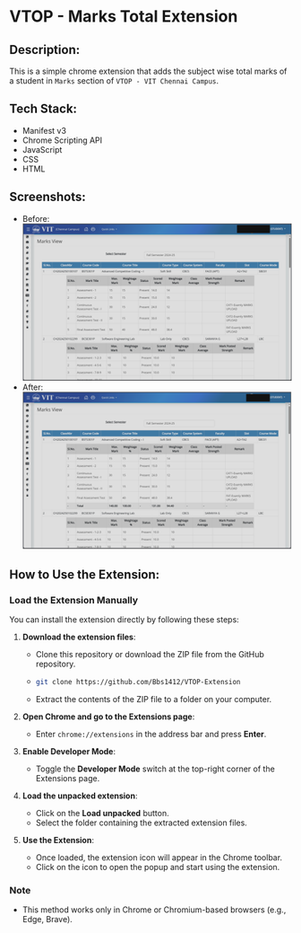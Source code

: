 # VTOP - Marks Total Extension

## **Description:**
This is a simple chrome extension that adds the subject wise total marks of a student in `Marks` section of `VTOP - VIT Chennai Campus`.

## **Tech Stack:**
+ Manifest v3 
+ Chrome Scripting API
+ JavaScript
+ CSS
+ HTML

## **Screenshots:**
+ Before:
![Before](./assets/before.png)
+ After:
![After](./assets/after.png)

## **How to Use the Extension:**

### **Load the Extension Manually**
You can install the extension directly by following these steps:

1. **Download the extension files**:
   - Clone this repository or download the ZIP file from the GitHub repository.
   - ```bash
     git clone https://github.com/Bbs1412/VTOP-Extension 
     ```
   - Extract the contents of the ZIP file to a folder on your computer.

2. **Open Chrome and go to the Extensions page**:
   - Enter `chrome://extensions` in the address bar and press **Enter**.

3. **Enable Developer Mode**:
   - Toggle the **Developer Mode** switch at the top-right corner of the Extensions page.

4. **Load the unpacked extension**:
   - Click on the **Load unpacked** button.
   - Select the folder containing the extracted extension files.

5. **Use the Extension**:
   - Once loaded, the extension icon will appear in the Chrome toolbar.
   - Click on the icon to open the popup and start using the extension.

### **Note**
- This method works only in Chrome or Chromium-based browsers (e.g., Edge, Brave).


## 